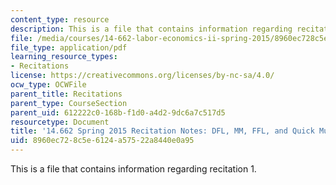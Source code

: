 ```yaml
---
content_type: resource
description: This is a file that contains information regarding recitation 1.
file: /media/courses/14-662-labor-economics-ii-spring-2015/8960ec728c5e6124a57522a8440e0a95_MIT14_662S15_Recitation1.pdf
file_type: application/pdf
learning_resource_types:
- Recitations
license: https://creativecommons.org/licenses/by-nc-sa/4.0/
ocw_type: OCWFile
parent_title: Recitations
parent_type: CourseSection
parent_uid: 612222c0-168b-f1d0-a4d2-9dc6a7c517d5
resourcetype: Document
title: '14.662 Spring 2015 Recitation Notes: DFL, MM, FFL, and Quick Mundlak'
uid: 8960ec72-8c5e-6124-a575-22a8440e0a95
---
```

This is a file that contains information regarding recitation 1.